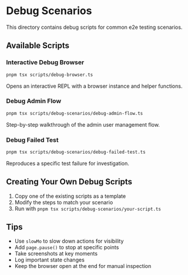 # Debug Scenarios

This directory contains debug scripts for common e2e testing scenarios.

## Available Scripts

### Interactive Debug Browser
```bash
pnpm tsx scripts/debug-browser.ts
```
Opens an interactive REPL with a browser instance and helper functions.

### Debug Admin Flow
```bash
pnpm tsx scripts/debug-scenarios/debug-admin-flow.ts
```
Step-by-step walkthrough of the admin user management flow.

### Debug Failed Test
```bash
pnpm tsx scripts/debug-scenarios/debug-failed-test.ts
```
Reproduces a specific test failure for investigation.

## Creating Your Own Debug Scripts

1. Copy one of the existing scripts as a template
2. Modify the steps to match your scenario
3. Run with `pnpm tsx scripts/debug-scenarios/your-script.ts`

## Tips

- Use `slowMo` to slow down actions for visibility
- Add `page.pause()` to stop at specific points
- Take screenshots at key moments
- Log important state changes
- Keep the browser open at the end for manual inspection